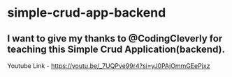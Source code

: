 # simple-crud-app-backend

I want to give my thanks to @CodingCleverly for teaching this Simple Crud Application(backend).
------------------------------------------------------------------
Youtube Link - https://youtu.be/_7UQPve99r4?si=yJ0PAjOmmGEePjxz
